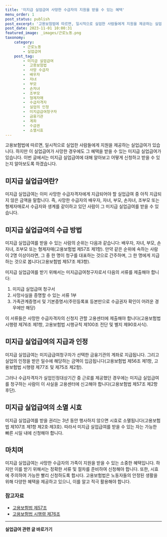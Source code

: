 ```yaml
---
title: '미지급 실업급여 사망한 수급자의 지원을 받을 수 있는 혜택'
menu_order: 1
post_status: publish
post_excerpt: '고용보험법에 따르면, 일시적으로 실업한 사람들에게 지원을 제공하는 실업급여가 있습니다. 하지만 이 실업급여가 사망한 경우에도 그 혜택을 받을 수 있는 미지급 실업급여가 있습니다. 이번 글에서는 미지급 실업급여에 대해 알아보고 어떻게 신청하고 받을 수 있는지 알아보도록 하겠습니다.'
post_date: 2023-11-01 10:00:31
featured_image: _images/근로노동.png
taxonomy:
    category:
        - 근로노동
        - 실업급여
    post_tag:
        - 미지급 실업급여
        -  고용보험법
        -  사망 수급자
        -  배우자
        -  자녀
        -  부모
        -  손자녀
        -  조부모
        -  형제자매
        -  수급자격자
        -  실업의 인정
        -  미지급급여청구자
        -  금융기관
        -  계좌
        -  수급권
        -  소멸시효
---
```




고용보험법에 따르면, 일시적으로 실업한 사람들에게 지원을 제공하는 실업급여가 있습니다. 하지만 이 실업급여가 사망한 경우에도 그 혜택을 받을 수 있는 미지급 실업급여가 있습니다. 이번 글에서는 미지급 실업급여에 대해 알아보고 어떻게 신청하고 받을 수 있는지 알아보도록 하겠습니다.

## 미지급 실업급여란?

미지급 실업급여는 이미 사망한 수급자격자에게 지급되어야 할 실업급여 중 아직 지급되지 않은 금액을 말합니다. 즉, 사망한 수급자의 배우자, 자녀, 부모, 손자녀, 조부모 또는 형제자매로서 수급자와 생계를 같이하고 있던 사람이 그 미지급 실업급여를 받을 수 있습니다. 

## 미지급 실업급여의 수급 방법

미지급 실업급여를 받을 수 있는 사람의 순위는 다음과 같습니다: 배우자, 자녀, 부모, 손자녀, 조부모 또는 형제자매(고용보험법 제57조 제1항). 만약 같은 순위에 속하는 사람이 2명 이상이라면, 그 중 한 명이 청구를 대표하는 것으로 간주하며, 그 한 명에게 지급하는 것으로 봅니다(고용보험법 제57조 제3항). 

미지급 실업급여를 받기 위해서는 미지급급여청구자로서 다음의 서류를 제출해야 합니다:

1. 미지급 실업급여 청구서
2. 사망사실을 증명할 수 있는 서류 1부
3. 가족관계증명서 및 기본증명서(주민등록표 등본만으로 수급권자 확인이 어려운 경우에만 해당)

이 서류들은 사망한 수급자격자의 신청지 관할 고용센터에 제출해야 합니다(고용보험법 시행령 제76조 제1항, 고용보험법 시행규칙 제100조 전단 및 별지 제90호서식).

## 미지급 실업급여의 지급과 인정

미지급 실업급여는 미지급급여청구자가 선택한 금융기관의 계좌로 지급됩니다. 그리고 실업의 인정을 받은 일수에 해당하는 금액이 입금됩니다(고용보험법 제56조 제1항, 고용보험법 시행령 제77조 및 제75조 제2항).

그러나 수급자격자가 실업인정대상기간 중 근로를 제공했던 경우에는 미지급 실업급여를 청구하는 사람이 이 사실을 고용센터에 신고해야 합니다(고용보험법 제57조 제2항 후단).

## 미지급 실업급여의 소멸 시효

미지급 실업급여를 받을 권리는 3년 동안 행사하지 않으면 시효로 소멸됩니다(고용보험법 제107조 제1항 제2호·제3호). 따라서 미지급 실업급여를 받을 수 있는 자는 가능한 빠른 시일 내에 신청해야 합니다.

## 마치며

미지급 실업급여는 사망한 수급자의 가족이 지원을 받을 수 있는 소중한 혜택입니다. 하지만 이를 받기 위해서는 정확한 서류 및 절차를 준비하여 신청해야 합니다. 또한, 시효에 주의하여 가능한 빨리 신청하도록 합시다. 고용보험법은 노동자들의 안정된 생활을 위해 다양한 혜택을 제공하고 있으니, 이를 알고 적극 활용해야 합니다.

### 참고자료
- [고용보험법 제57조](https://law.go.kr/LSW/lsNaTipInfoR.do?lsiSeq=202375&occurSeq=1&efYd=20201127)
- [고용보험법 시행령 제76조](https://law.go.kr/LSW/lsInfoR.do?lsiSeq=202375&efYd=20201127#0000)
<!-- wp:separator -->
<hr class="wp-block-separator has-alpha-channel-opacity"/>
<!-- /wp:separator -->

<!-- wp:group {"backgroundColor":"base","layout":{"type":"constrained"}} -->
<div class="wp-block-group has-base-background-color has-background"><!-- wp:paragraph {"align":"center","fontSize":"medium"} -->
<p class="has-text-align-center has-large-font-size"><strong>실업급여 관련 글 바로가기</strong></p>
<!-- /wp:paragraph -->


<!-- wp:latest-posts
{"categories":[{"id":10977,"count":19,"description":"","link":"https://uknowlaw.com/category/%ec%8b%a4%ec%97%85%ea%b8%89%ec%97%ac/","name":"실업급여","slug":"실업급여","taxonomy":"category","parent":0,"meta":[],"_links":{"self":[{"href":"https://uknowlaw.com/wp-json/wp/v2/categories/10977"}],"collection":[{"href":"https://uknowlaw.com/wp-json/wp/v2/categories"}],"about":[{"href":"https://uknowlaw.com/wp-json/wp/v2/taxonomies/category"}],"wp:post_type":[{"href":"https://uknowlaw.com/wp-json/wp/v2/posts?categories=10977"}],"curies":[{"name":"wp","href":"https://api.w.org/{rel}","templated":true}]}}],"postsToShow":100,"excerptLength":28,"postLayout":"grid","columns":2,"featuredImageAlign":"left","featuredImageSizeSlug":"large","fontSize":18px} /--></div>
<!-- /wp:group -->
